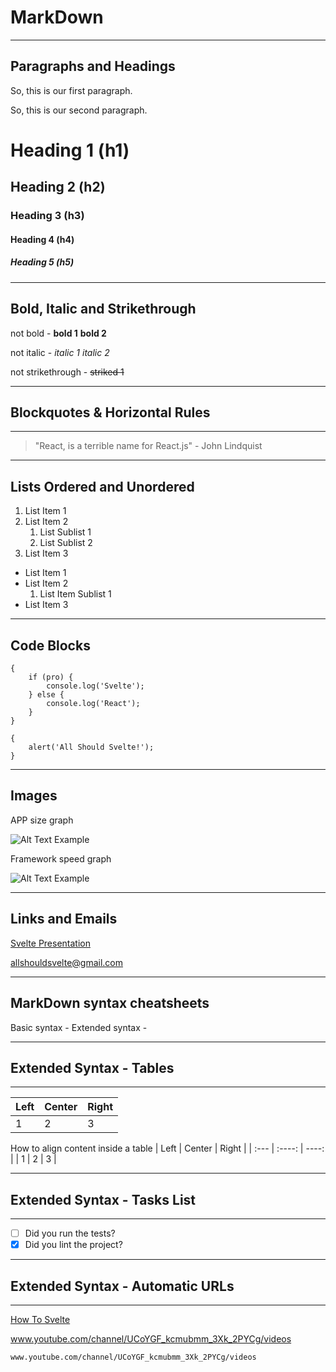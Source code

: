 # MarkDown
---

## Paragraphs and Headings

So, this is our first paragraph. 

So, this is our second paragraph.

# Heading 1 (h1)
## Heading 2 (h2)
### Heading 3 (h3)
#### Heading 4 (h4)
##### Heading 5 (h5)
___

## Bold, Italic and Strikethrough

not bold - **bold 1** __bold 2__

not italic - _italic 1_ *italic 2*

not strikethrough - ~~striked 1~~
___

## Blockquotes & Horizontal Rules

--- 

> "React, is a terrible name for React.js" - John Lindquist
___

## Lists Ordered and Unordered

1. List Item 1
2. List Item 2
    1. List Sublist 1
    2. List Sublist 2
3. List Item 3


- List Item 1
- List Item 2
    1. List Item Sublist 1
- List Item 3

___

## Code Blocks

```
{ 
    if (pro) {
        console.log('Svelte');
    } else {
        console.log('React');
    }
}
```

    { 
        alert('All Should Svelte!');
    }


___

## Images

APP size graph

![Alt Text Example](https://sinisavukmirovic.github.io/Svelte-WHAT-and-HOW-Tutorial/public/img/size.png)

Framework speed graph

![Alt Text Example](https://sinisavukmirovic.github.io/Svelte-WHAT-and-HOW-Tutorial/public/img/speed.png)

___

## Links and Emails

[Svelte Presentation](https://www.youtube.com/watch?v=AdNJ3fydeao "Myst watch!")

<allshouldsvelte@gmail.com>

___

## MarkDown syntax cheatsheets

Basic syntax - [](https://www.markdownguide.org/basic-syntax)
Extended syntax - [](https://www.markdownguide.org/extended-syntax/)

___

## Extended Syntax - Tables
--- 

| Left | Center | Right |
| ---- | ------ | ----- |
| 1    | 2      | 3     |


How to align content inside a table
| Left | Center | Right |
| :--- | :----: | ----: |
| 1    | 2      | 3     |

___

## Extended Syntax - Tasks List
--- 

- [ ] Did you run the tests?
- [x] Did you lint the project?

___

## Extended Syntax - Automatic URLs
--- 

[How To Svelte](www.youtube.com/channel/UCoYGF_kcmubmm_3Xk_2PYCg/videos)

www.youtube.com/channel/UCoYGF_kcmubmm_3Xk_2PYCg/videos

`www.youtube.com/channel/UCoYGF_kcmubmm_3Xk_2PYCg/videos `